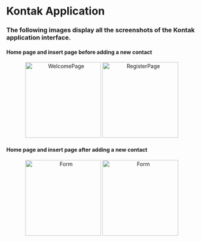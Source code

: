 # Kontak Application 
### The following images display all the screenshots of the Kontak application interface.
#### Home page and insert page before adding a new contact
<p align=center>
  <img alt="WelcomePage" width=200 src="https://github.com/Chlunidia/064_RestAPI/assets/115222445/32ed2422-620d-4c91-abbc-bd254403e505">
  <img alt="RegisterPage" width=200 src="https://github.com/Chlunidia/064_RestAPI/assets/115222445/cda3a4d3-8ebc-44da-b002-877d5a96e8f5">
</p>

#### Home page and insert page after adding a new contact
<p align=center>
  <img alt="Form" width=200 src="https://github.com/Chlunidia/064_RestAPI/assets/115222445/6a3e285e-6063-436f-9e6d-af6e9deb8105">
  <img alt="Form" width=200 src="https://github.com/Chlunidia/064_RestAPI/assets/115222445/ae86cd7a-6aa5-43ea-bdfa-a67f740863cc">
</p>
